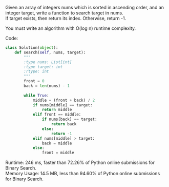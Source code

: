 Given an array of integers nums which is sorted in ascending order, and an integer target, write a function to search target in nums.  
If target exists, then return its index. Otherwise, return -1.  

You must write an algorithm with O(log n) runtime complexity.  

Code:  
```python
class Solution(object):
    def search(self, nums, target):
        """
        :type nums: List[int]
        :type target: int
        :rtype: int
        """
        front = 0
        back = len(nums) - 1
        
        while True:
            middle = (front + back) / 2
            if nums[middle] == target:
                return middle         
            elif front == middle:
                if nums[back] == target:
                    return back
                else:
                    return -1
            elif nums[middle] > target:
                back = middle
            else:
                front = middle
```
Runtime: 246 ms, faster than 72.26% of Python online submissions for Binary Search.  
Memory Usage: 14.5 MB, less than 94.60% of Python online submissions for Binary Search.  
